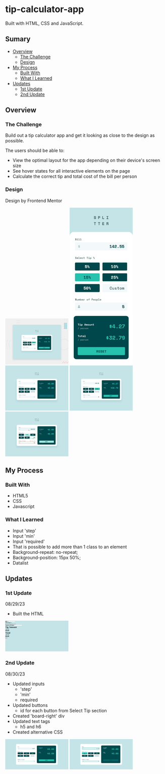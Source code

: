 # tip-calculator-app

<!-- Screenshot -->

Built with HTML, CSS and JavaScript.

## Sumary

- [Overview](#overview)
    - [The Challenge](#the-challenge)
    - [Design](#design)
- [My Process](#my-process)
    - [Built With](#built-with)
    - [What I Learned](#what-i-learned)
- [Updates](#updates)
    - [1st Update](#1st-update)
    - [2nd Update](#2nd-update)
    <!-- - [3rd Update](#3rd-update) -->


## Overview

### The Challenge

Build out a tip calculator app and get it looking as close to the design as possible.

The users should be able to:

- View the optimal layout for the app depending on their device's screen size
- See hover states for all interactive elements on the page
- Calculate the correct tip and total cost of the bill per person


### Design
Design by Frontend Mentor
<br>
<p float="left">
    <img src="./design/desktop-preview.jpg" width="200">
    <img src="./design/mobile-design.jpg" width="200">
    <img src="./design/desktop-design-empty.jpg" width="200">
    <img src="./design/desktop-design-completed.jpg" width="200">
    <img src="./design/active-states.jpg" width="200">
</p>


## My Process

### Built With

- HTML5
- CSS
- Javascript

### What I Learned

- Input 'step'
- Input 'min'
- Input 'required'
- That is possible to add more than 1 class to an element
- Background-repeat: no-repeat;
- Background-position: 15px 50%;
- Datalist

## Updates

### 1st Update
08/29/23

- Built the HTML

<p float="left">
    <img src="./screenshot/tip-calculator.png" width="200">
</p>

### 2nd Update
08/30/23

- Updated inputs
    - 'step'
    - 'min'
    - required
- Updated buttons
    - id for each button from Select Tip section
- Created 'board-right' div
- Updated text tags
    - h5 and h6
- Created alternative CSS

<!-- - -->
<!-- - -->

<p float="left">
    <img src="./screenshot/tip-calculator1.png" width="200">
    <img src="./screenshot/tip-calculator2.png" width="200">
</p>

<!-- ### 3rd Update -->
<!-- 00/00/00 -->

<!-- - -->
<!-- - -->
<!-- - -->

<!-- <p float="left">
    <img src="" width="200">
</p> -->


<!-- ### 4th Update -->
<!-- 00/00/00 -->

<!-- - -->
<!-- - -->
<!-- - -->

<!-- <p float="left">
    <img src="" width="200">
</p> -->



<!-- <p>The project is finished!</p> -->